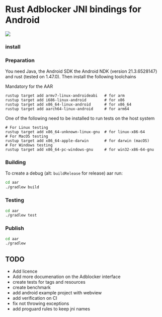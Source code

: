 # Rust Adblocker JNI bindings for Android

[![](https://img.shields.io/github/v/tag/xaynetwork/adblock-rust-jni.svg?label=version)](https://github.com/xaynetwork/adblock-rust-jni/packages)

### install




### Preparation 

You need Java, the Android SDK the Android NDK (version 21.3.6528147) and rust (tested on 1.47.0).
Then install the following toolchains


Mandatory for the AAR
```
rustup target add armv7-linux-androideabi   # for arm
rustup target add i686-linux-android        # for x86
rustup target add x86_64-linux-android      # for x86_64
rustup target add aarch64-linux-android     # for arm64
```

One of the following need to be installed to run tests on the host system
```
# For Linux testing
rustup target add x86_64-unknown-linux-gnu  # for linux-x86-64
# For MacOS testing
rustup target add x86_64-apple-darwin       # for darwin (macOS)
# For Windows testing
rustup target add x86_64-pc-windows-gnu     # for win32-x86-64-gnu
```

### Building

To create a debug (alt: `buildRelease` for release) aar run:

```bash
cd aar
./gradlew build
```

### Testing

```bash
cd aar
./gradlew test
```

### Publish

```bash
cd aar
./gradlew 
```

## TODO

- Add licence
- Add more documenation on the Adblocker interface
- create tests for tags and resources
- create benchmark
- add android example project with webview 
- add verification on CI
- fix not throwing exceptions
- add proguard rules to keep jni names

 